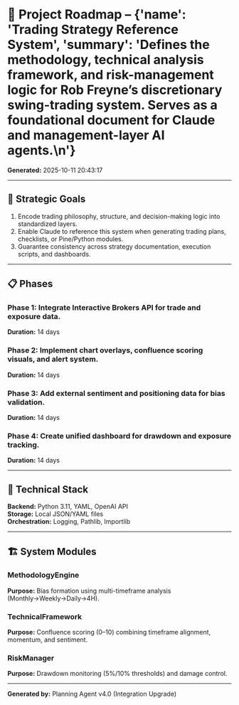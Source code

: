 # 📅 Project Roadmap – {'name': 'Trading Strategy Reference System', 'summary': 'Defines the methodology, technical analysis framework, and risk-management logic for Rob Freyne’s discretionary swing-trading system.  Serves as a foundational document for Claude and management-layer AI agents.\n'}

**Generated:** 2025-10-11 20:43:17  

---

## 🎯 Strategic Goals

1. Encode trading philosophy, structure, and decision-making logic into standardized layers.
2. Enable Claude to reference this system when generating trading plans, checklists, or Pine/Python modules.
3. Guarantee consistency across strategy documentation, execution scripts, and dashboards.

---

## 📋 Phases

### Phase 1: Integrate Interactive Brokers API for trade and exposure data.
**Duration:** 14 days  

### Phase 2: Implement chart overlays, confluence scoring visuals, and alert system.
**Duration:** 14 days  

### Phase 3: Add external sentiment and positioning data for bias validation.
**Duration:** 14 days  

### Phase 4: Create unified dashboard for drawdown and exposure tracking.
**Duration:** 14 days  

---

## 🔧 Technical Stack

**Backend:** Python 3.11, YAML, OpenAI API  
**Storage:** Local JSON/YAML files  
**Orchestration:** Logging, Pathlib, Importlib  

---

## 🏗️  System Modules

### MethodologyEngine
**Purpose:** Bias formation using multi-timeframe analysis (Monthly→Weekly→Daily→4H).  

### TechnicalFramework
**Purpose:** Confluence scoring (0–10) combining timeframe alignment, momentum, and sentiment.  

### RiskManager
**Purpose:** Drawdown monitoring (5%/10% thresholds) and damage control.  

---

**Generated by:** Planning Agent v4.0 (Integration Upgrade)  
